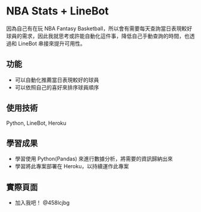 # NBA Stats + LineBot

因為自己有在玩 NBA Fantasy Basketball，所以會有需要每天查詢當日表現較好球員的需求，因此我就思考或許能自動化這件事，降低自己手動查詢的時間，也透過和 LineBot 串接來提升可用性。

## 功能

- 可以自動化推薦當日表現較好的球員
- 可以依照自己的喜好來排序球員順序

## 使用技術

Python, LineBot, Heroku

## 學習成果

- 學習使用 Python(Pandas) 來進行數據分析，將需要的資訊歸納出來
- 學習將此專案部署在 Heroku，以持續運作此專案

## 實際頁面

- 加入我吧！ @458lcjbg
